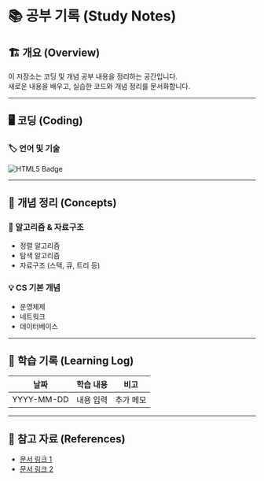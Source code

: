 # 📚 공부 기록 (Study Notes)

## 🏗 개요 (Overview)
이 저장소는 코딩 및 개념 공부 내용을 정리하는 공간입니다.  
새로운 내용을 배우고, 실습한 코드와 개념 정리를 문서화합니다.

---

<!-- shields.io <= icon -->
## 🖥️ 코딩 (Coding)
### 🏷 언어 및 기술
![HTML5 Badge](https://img.shields.io/badge/HTML5-E34F26?logo=html5&logoColor=fff&style=flat)

---

## 📖 개념 정리 (Concepts)
### 📝 알고리즘 & 자료구조
- 정렬 알고리즘
- 탐색 알고리즘
- 자료구조 (스택, 큐, 트리 등)

### 💡 CS 기본 개념
- 운영체제
- 네트워크
- 데이터베이스

---

## 📆 학습 기록 (Learning Log)
| 날짜 | 학습 내용 | 비고 |
|------|----------|------|
| YYYY-MM-DD | 내용 입력 | 추가 메모 |

---

## 📌 참고 자료 (References)
- [문서 링크 1](#)
- [문서 링크 2](#)